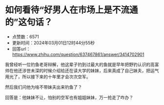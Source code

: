 # 如何看待“好男人在市场上是不流通的”这句话？
- 点赞数：6571
- 更新时间：2024年03月01日12时44分55秒
- 回答url：https://www.zhihu.com/question/637467861/answer/3414702901
<body>
 <p data-pid="E_o3NA75">我曾经听一位钓鱼老哥辩解，他这辈子钓到过最大的鱼就是早年把野钓认识的高富帅在他还涉世未深的时候介绍给还在读大学的妹妹，后来真成了自己妹夫，把运气用光了，所以接下来的十年里才会次次空军。</p>
 <p data-pid="ECcDeihv">然后我们问他为啥不带妹夫出来钓鱼了？</p>
 <p data-pid="uOjX6xJp">回答是：他妹妹不让，怕别的空军也有姐姐妹妹，万一抢走了咋办？</p>
</body>